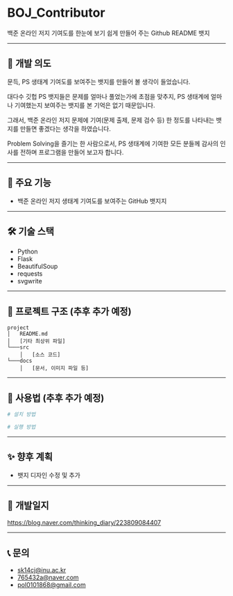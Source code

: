 # BOJ_Contributor

백준 온라인 저지 기여도를 한눈에 보기 쉽게 만들어 주는 Github README 뱃지

---

## 📌 개발 의도

문득, PS 생태계 기여도를 보여주는 뱃지를 만들어 볼 생각이 들었습니다.

​대다수 깃헙 PS 뱃지들은 문제를 얼마나 풀었는가에 초점을 맞추지, PS 생태계에 얼마나 기여했는지 보여주는 뱃지를 본 기억은 없기 때문입니다.

그래서, 백준 온라인 저지 문제에 기여(문제 출제, 문제 검수 등) 한 정도를 나타내는 뱃지를 만들면 좋겠다는 생각을 하였습니다.

​Problem Solving을 즐기는 한 사람으로서, PS 생태계에 기여한 모든 분들께 감사의 인사를 전하며 프로그램을 만들어 보고자 합니다.

---

## 🚀 주요 기능

- 백준 온라인 저지 생태계 기여도를 보여주는 GitHub 뱃지지

---

## 🛠️ 기술 스택

- Python
- Flask
- BeautifulSoup
- requests
- svgwrite

---

## 📂 프로젝트 구조 (추후 추가 예정)

```
project
│   README.md
│   [기타 최상위 파일]
└───src
    │   [소스 코드]
└───docs
    │   [문서, 이미지 파일 등]
```

---

## 📖 사용법 (추후 추가 예정)

```bash
# 설치 방법

# 실행 방법
```

---

## ✨ 향후 계획

- 뱃지 디자인 수정 및 추가

---

## 📄 개발일지

https://blog.naver.com/thinking_diary/223809084407

---

## 📞 문의

- sk14cj@inu.ac.kr
- 765432a@naver.com
- pol0101868@gmail.com
